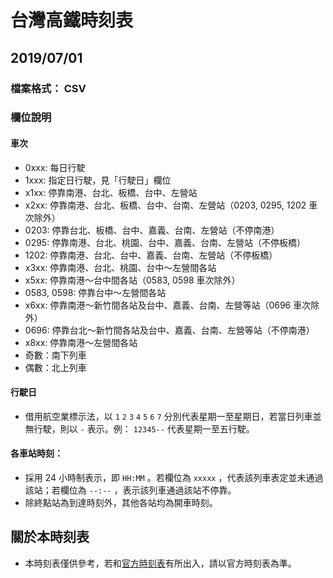 # 台灣高鐵時刻表
## 2019/07/01

### 檔案格式： CSV

### 欄位說明

#### 車次
 * 0xxx: 每日行駛
 * 1xxx: 指定日行駛，見「行駛日」欄位
 * x1xx: 停靠南港、台北、板橋、台中、左營站
 * x2xx: 停靠南港、台北、板橋、台中、台南、左營站（0203, 0295, 1202 車次除外）
 * 0203: 停靠台北、板橋、台中、嘉義、台南、左營站（不停南港）
 * 0295: 停靠南港、台北、桃園、台中、嘉義、台南、左營站（不停板橋）
 * 1202: 停靠南港、台北、台中、嘉義、台南、左營站（不停板橋）
 * x3xx: 停靠南港、台北、桃園、台中～左營間各站
 * x5xx: 停靠南港～台中間各站（0583, 0598 車次除外）
 * 0583, 0598: 停靠台中～左營間各站
 * x6xx: 停靠南港～新竹間各站及台中、嘉義、台南、左營等站（0696 車次除外）
 * 0696: 停靠台北～新竹間各站及台中、嘉義、台南、左營等站（不停南港）
 * x8xx: 停靠南港～左營間各站
 * 奇數：南下列車
 * 偶數：北上列車

#### 行駛日
 * 借用航空業標示法，以 `1` `2` `3` `4` `5` `6` `7` 分別代表星期一至星期日，若當日列車並無行駛，則以 `-` 表示。例： `12345--` 代表星期一至五行駛。

#### 各車站時刻：
 * 採用 24 小時制表示，即 `HH:MM` 。若欄位為 `xxxxx` ，代表該列車表定並未通過該站；若欄位為 `--:--` ，表示該列車通過該站不停靠。
 * 除終點站為到達時刻外，其他各站均為開車時刻。

## 關於本時刻表
 * 本時刻表僅供參考，若和[官方時刻表](http://www.thsrc.com.tw/UploadFiles/TicketFile/0414cf80-f947-40b6-be69-72fbe4d8fc82.pdf)有所出入，請以官方時刻表為準。
